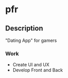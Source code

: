 # pfr

## Description

"Dating App" for gamers 

### Work

* Create UI and UX
* Develop Front and Back
